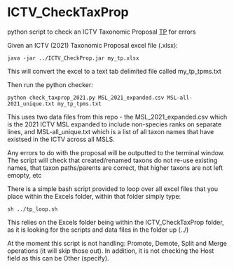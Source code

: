 # ICTV_CheckTaxProp
python script to check an ICTV Taxonomic Proposal [TP](https://talk.ictvonline.org/files/taxonomy-proposal-templates/) for errors

Given an ICTV (2021) Taxonomic Proposal excel file (.xlsx):

```
java -jar ../ICTV_CheckProp.jar my_tp.xlsx
```

This will convert the excel to a text tab delimited file called my_tp_tpms.txt

Then run the python checker:

```
python check_taxprop_2021.py MSL_2021_expanded.csv MSL-all-2021_unique.txt my_tp_tpms.txt
```

This uses two data files from this repo - the MSL_2021_expanded.csv which is the 2021 ICTV MSL expanded to include non-species ranks on separate lines, and MSL-all_unique.txt which is a list of all taxon names that have existsed in the ICTV across all MSLS.

Any errors to do with the proposal will be outputted to the terminal window. The script will check that created/renamed taxons do not re-use existing names, that taxon paths/parents are correct, that higher taxons are not left emopty, etc

There is a simple bash script provided to loop over all excel files that you place within the Excels folder, within that folder simply type:

```
sh ../tp_loop.sh
```
This relies on the Excels folder being within the ICTV_CheckTaxProp folder, as it is looking for the scripts and data files in the folder up (../)

At the moment this script is not handling: Promote, Demote, Split and Merge operations (it will skip those out). In addition, it is not checking the Host field as this can be Other (specify).

